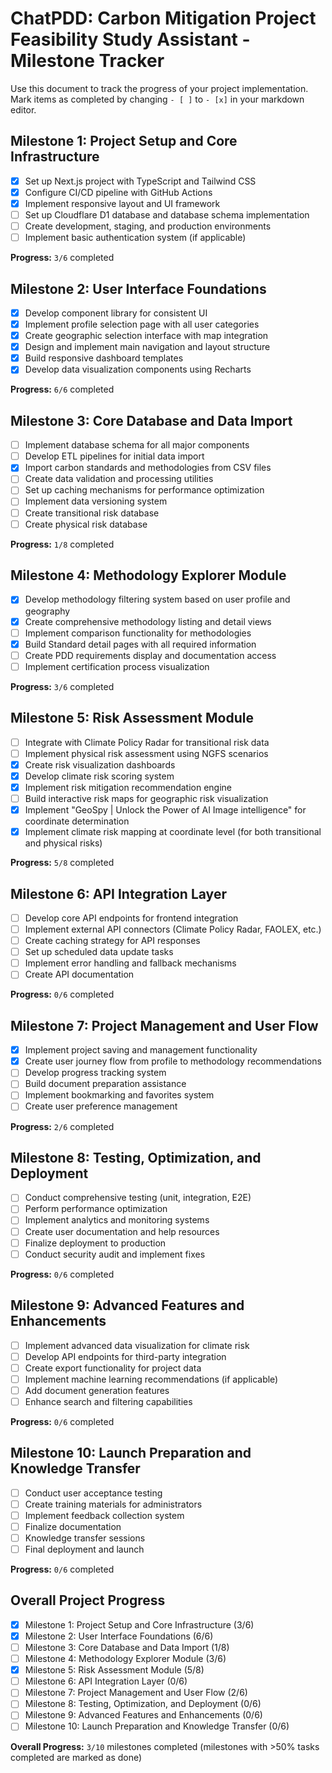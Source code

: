 # ChatPDD: Carbon Mitigation Project Feasibility Study Assistant - Milestone Tracker

Use this document to track the progress of your project implementation. Mark items as completed by changing `- [ ]` to `- [x]` in your markdown editor.

## Milestone 1: Project Setup and Core Infrastructure
- [x] Set up Next.js project with TypeScript and Tailwind CSS
- [x] Configure CI/CD pipeline with GitHub Actions
- [x] Implement responsive layout and UI framework
- [ ] Set up Cloudflare D1 database and database schema implementation
- [ ] Create development, staging, and production environments
- [ ] Implement basic authentication system (if applicable)

**Progress:** `3/6` completed

## Milestone 2: User Interface Foundations
- [x] Develop component library for consistent UI
- [x] Implement profile selection page with all user categories
- [x] Create geographic selection interface with map integration
- [x] Design and implement main navigation and layout structure
- [x] Build responsive dashboard templates
- [x] Develop data visualization components using Recharts

**Progress:** `6/6` completed

## Milestone 3: Core Database and Data Import
- [ ] Implement database schema for all major components
- [ ] Develop ETL pipelines for initial data import
- [x] Import carbon standards and methodologies from CSV files
- [ ] Create data validation and processing utilities
- [ ] Set up caching mechanisms for performance optimization
- [ ] Implement data versioning system
- [ ] Create transitional risk database
- [ ] Create physical risk database

**Progress:** `1/8` completed

## Milestone 4: Methodology Explorer Module
- [x] Develop methodology filtering system based on user profile and geography
- [x] Create comprehensive methodology listing and detail views
- [ ] Implement comparison functionality for methodologies
- [x] Build Standard detail pages with all required information
- [ ] Create PDD requirements display and documentation access
- [ ] Implement certification process visualization

**Progress:** `3/6` completed

## Milestone 5: Risk Assessment Module
- [ ] Integrate with Climate Policy Radar for transitional risk data
- [ ] Implement physical risk assessment using NGFS scenarios
- [x] Create risk visualization dashboards
- [x] Develop climate risk scoring system
- [x] Implement risk mitigation recommendation engine
- [ ] Build interactive risk maps for geographic risk visualization
- [x] Implement "GeoSpy | Unlock the Power of AI Image intelligence" for coordinate determination
- [x] Implement climate risk mapping at coordinate level (for both transitional and physical risks)

**Progress:** `5/8` completed

## Milestone 6: API Integration Layer
- [ ] Develop core API endpoints for frontend integration
- [ ] Implement external API connectors (Climate Policy Radar, FAOLEX, etc.)
- [ ] Create caching strategy for API responses
- [ ] Set up scheduled data update tasks
- [ ] Implement error handling and fallback mechanisms
- [ ] Create API documentation

**Progress:** `0/6` completed

## Milestone 7: Project Management and User Flow
- [x] Implement project saving and management functionality
- [x] Create user journey flow from profile to methodology recommendations
- [ ] Develop progress tracking system
- [ ] Build document preparation assistance
- [ ] Implement bookmarking and favorites system
- [ ] Create user preference management

**Progress:** `2/6` completed

## Milestone 8: Testing, Optimization, and Deployment
- [ ] Conduct comprehensive testing (unit, integration, E2E)
- [ ] Perform performance optimization
- [ ] Implement analytics and monitoring systems
- [ ] Create user documentation and help resources
- [ ] Finalize deployment to production
- [ ] Conduct security audit and implement fixes

**Progress:** `0/6` completed

## Milestone 9: Advanced Features and Enhancements
- [ ] Implement advanced data visualization for climate risk
- [ ] Develop API endpoints for third-party integration
- [ ] Create export functionality for project data
- [ ] Implement machine learning recommendations (if applicable)
- [ ] Add document generation features
- [ ] Enhance search and filtering capabilities

**Progress:** `0/6` completed

## Milestone 10: Launch Preparation and Knowledge Transfer
- [ ] Conduct user acceptance testing
- [ ] Create training materials for administrators
- [ ] Implement feedback collection system
- [ ] Finalize documentation
- [ ] Knowledge transfer sessions
- [ ] Final deployment and launch

**Progress:** `0/6` completed

## Overall Project Progress
- [x] Milestone 1: Project Setup and Core Infrastructure (3/6)
- [x] Milestone 2: User Interface Foundations (6/6)
- [ ] Milestone 3: Core Database and Data Import (1/8)
- [ ] Milestone 4: Methodology Explorer Module (3/6)
- [x] Milestone 5: Risk Assessment Module (5/8)
- [ ] Milestone 6: API Integration Layer (0/6)
- [ ] Milestone 7: Project Management and User Flow (2/6)
- [ ] Milestone 8: Testing, Optimization, and Deployment (0/6)
- [ ] Milestone 9: Advanced Features and Enhancements (0/6)
- [ ] Milestone 10: Launch Preparation and Knowledge Transfer (0/6)

**Overall Progress:** `3/10` milestones completed (milestones with >50% tasks completed are marked as done)
